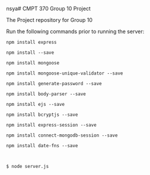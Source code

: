 nsya# CMPT 370 Group 10 Project

The Project repository for Group 10

Run the following commands prior to running the server:

    npm install express

    npm install --save

    npm install mongoose

    npm install mongoose-unique-validator --save

    npm install generate-password --save

    npm install body-parser --save

    npm install ejs --save

    npm install bcryptjs --save

    npm install express-session --save

    npm install connect-mongodb-session --save

    npm install date-fns --save



    $ node server.js


